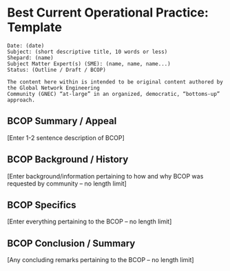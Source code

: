 Best Current Operational Practice: 
Template
=============

```
Date: (date)
Subject: (short descriptive title, 10 words or less)
Shepard: (name)
Subject Matter Expert(s) (SME): (name, name, name...)
Status: (Outline / Draft / BCOP)

The content here within is intended to be original content authored by the Global Network Engineering
Community (GNEC) “at-large” in an organized, democratic, “bottoms-up” approach.
```

## BCOP Summary / Appeal

[Enter 1-2 sentence description of BCOP]

## BCOP Background / History

[Enter background/information pertaining to how and why BCOP was requested by community – no length limit]

## BCOP Specifics

[Enter everything pertaining to the BCOP – no length limit]

## BCOP Conclusion / Summary

[Any concluding remarks pertaining to the BCOP – no length limit]
